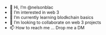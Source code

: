 - 👋 Hi, I’m @nelsonblac
- 👀 I’m interested in web 3
- 🌱 I’m currently learning blodkchain basics
- 💞️ I’m looking to collaborate on web 3 projects
- 📫 How to reach me ... Drop me a DM

<!---
nelsonblac/nelsonblac is a ✨ special ✨ repository because its `README.md` (this file) appears on your GitHub profile.
You can click the Preview link to take a look at your changes.
--->
